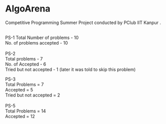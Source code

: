 # AlgoArena<br/>
Competitive Programming Summer Project conducted by PClub IIT Kanpur .<br/>
<br/>


PS-1 
Total Number of problems - 10 <br/>
No. of problems accepted - 10  <br/>
<br/>
PS-2 <br/>
Total problems - 7 <br/>
No. of Accepted - 6 <br/>
Tried but not accepted - 1 (later it was told to skip this problem) 

PS-3<br/>
Total Problems = 7 <br/>
Accepted = 5 <br/>
Tried but not accepted = 2 
<br/><br/>
PS-5<br/>
Total Problems = 14 <br/>
Accepted = 12
